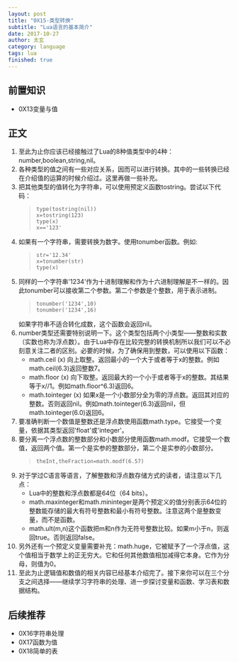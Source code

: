 ```yaml
---
layout: post
title: "0X15-类型转换"
subtitle: "Lua语言的基本简介"
date: 2017-10-27
author: 太玄
category: language
tags: lua
finished: true
---
```


## 前置知识
* 0X13变量与值

## 正文
1. 至此为止你应该已经接触过了Lua的8种值类型中的4种：number,boolean,string,nil。
2. 各种类型的值之间有一些对应关系，因而可以进行转换。其中的一些转换已经在介绍值的运算的时候介绍过。这里再做一些补充。
3. 把其他类型的值转化为字符串，可以使用预定义函数tostring。尝试以下代码：
    >```
    >type(tostring(nil))
    >x=tostring(123)
    >type(x)
    >x=='123'
    >```
4. 如果有一个字符串，需要转换为数字。使用tonumber函数。例如:
    >```
    >str='12.34'
    >x=tonumber(str)
    >type(x)
    >```
5. 同样的一个字符串'1234'作为十进制理解和作为十六进制理解是不一样的。因此tonumber可以接收第二个参数。第二个参数是个整数，用于表示进制。
    >```
    >tonumber('1234',10)
    >tonumber('1234',16)
    >```
    如果字符串不适合转化成数，这个函数会返回nil。
6. number类型还需要特别说明一下。这个类型包括两个小类型——整数和实数（实数也称为浮点数）。由于Lua中存在比较完整的转换机制所以我们可以不必刻意关注二者的区别。必要的时候，为了确保用到整数，可以使用以下函数：
    * math.ceil (x) 向上取整。返回最小的一个大于或者等于x的整数。例如math.ceil(6.3)返回整数7。
    * math.floor (x) 向下取整。返回最大的一个小于或者等于x的整数。其结果等于x//1。例如math.floor^6.3)返回6。
    * math.tointeger (x) 如果x是一个小数部分全为零的浮点数。返回其对应的整数。否则返回nil。例如math.tointeger(6.3)返回nil，但math.tointeger(6.0)返回6。
7. 要准确判断一个数值是整数还是浮点数使用函数math.type。它接受一个变量，依据其类型返回'float'或'integer'。
8. 要分离一个浮点数的整数部分和小数部分使用函数math.modf。它接受一个数值，返回两个值。第一个是实参的整数部分，第二个是实参的小数部分。
    >```
    >theInt,theFraction=math.modf(6.57)
    >```
9. 对于学过C语言等语言，了解整数和浮点数存储方式的读者，请注意以下几点：
    * Lua中的整数和浮点数都是64位（64 bits）。
    * math.maxinteger和math.mininteger是两个预定义的值分别表示64位的整数能存储的最大有符号整数和最小有符号整数。注意这两个是整数变量，而不是函数。
    * math.ult(m,n)这个函数把m和n作为无符号整数比较。如果m小于n，则返回true。否则返回false。
10. 另外还有一个预定义变量需要补充：math.huge，它被赋予了一个浮点值，这个值相当于数学上的正无穷大。它和任何其他数值相加减得它本身。它作为分母，则值为0。
11. 至此为止逻辑值和数值的相关内容已经基本介绍完了。接下来你可以在三个分支之间选择——继续学习字符串的处理、进一步探讨变量和函数、学习表和数据结构。

## 后续推荐
* 0X16字符串处理
* 0X17函数为值
* 0X18简单的表
